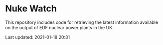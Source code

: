 # Nuke Watch

This repository includes code for retrieving the latest information available on the output of EDF nuclear power plants in the UK.

Last updated: 2021-01-18 20:31